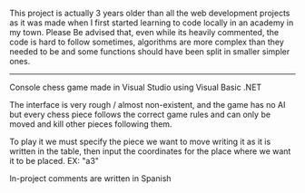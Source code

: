 This project is actually 3 years older than all the web development projects as it was made when I first started learning to code locally in an academy in my town. Please Be advised that, even while its heavily commented, the code is hard to follow sometimes, algorithms are more complex than they needed to be and some functions should have been split in smaller simpler ones.

---------------------------------------------------------------------------------------------------------------------------------------

Console chess game made in Visual Studio using Visual Basic .NET

The interface is very rough /  almost non-existent, and the game has no AI but every chess piece follows the correct game rules and can only be moved and kill other pieces following them.

To play it we must specify the piece we want to move writing it as it is written in the table, then input the coordinates for the place where we want it to be placed. EX: "a3"

In-project comments are written in Spanish 
